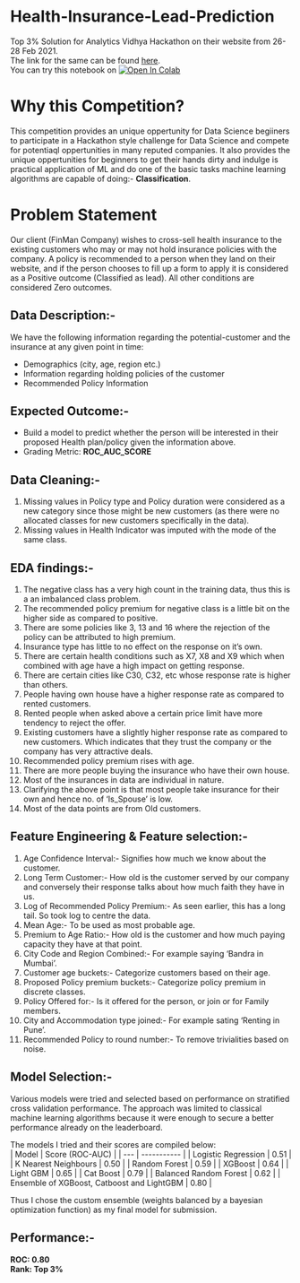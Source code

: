# Health-Insurance-Lead-Prediction
Top 3% Solution for Analytics Vidhya Hackathon on their website from 26-28 Feb 2021.  
The link for the same can be found [here](https://datahack.analyticsvidhya.com/contest/job-a-thon/).  
You can try this notebook on [![Open In Colab](https://colab.research.google.com/assets/colab-badge.svg)](https://colab.research.google.com/github/mrout94/Health-Insurance-Lead-Prediction/blob/main/Final_Notebook.ipynb)

# Why this Competition?
This competition provides an unique oppertunity for Data Science begiiners to participate in a Hackathon style challenge for Data Science and compete for potentiaql oppertunities in many reputed companies. It also provides the unique oppertunities for beginners to get their hands dirty and indulge is practical application of ML and do one of the basic tasks machine learning algorithms are capable of doing:- **Classification**.

# Problem Statement
Our client (FinMan Company) wishes to cross-sell health insurance to the existing customers who may or may not hold insurance policies with the company. A policy is recommended to a person when they land on their website, and if the person chooses to fill up a form to apply it is considered as a Positive outcome (Classified as lead). All other conditions are considered Zero outcomes.

## Data Description:-
We have the following information regarding the potential-customer and the insurance at any given point in time:
* Demographics (city, age, region etc.)
* Information regarding holding policies of the customer
* Recommended Policy Information

## Expected Outcome:-
* Build a model to predict whether the person will be interested in their proposed Health plan/policy given the information above.
* Grading Metric: **ROC_AUC_SCORE**

## Data Cleaning:-  
1. Missing values in Policy type and Policy duration were considered as a new category since those might be new customers (as there were no allocated classes for new customers specifically in the data).
2. Missing values in Health Indicator was imputed with the mode of the same class.

## EDA findings:-
1. The negative class has a very high count in the training data, thus this is a an imbalanced class problem.
2. The recommended policy premium for negative class is a little bit on the higher side as compared to positive.
3. There are some policies like 3, 13 and 16 where the rejection of the policy can be attributed to high premium.
4. Insurance type has little to no effect on the response on it’s own.
5. There are certain health conditions such as X7, X8 and X9 which when combined with age have a high impact on getting response.
6. There are certain cities like C30, C32, etc whose response rate is higher than others.
7. People having own house have a higher response rate as compared to rented customers.
8. Rented people when asked above a certain price limit have more tendency to reject the offer.
9. Existing customers have a slightly higher response rate as compared to new customers. Which indicates that they trust the company or the company has very attractive deals.
10. Recommended policy premium rises with age.
11. There are more people buying the insurance who have their own house.
12. Most of the insurances in data are individual in nature.
13. Clarifying the above point is that most people take insurance for their own and hence no. of ‘Is_Spouse’ is low.
14. Most of the data points are from Old customers.

## Feature Engineering & Feature selection:-  
1. Age Confidence Interval:- Signifies how much we know about the customer.
2. Long Term Customer:- How old is the customer served by our company and conversely their response talks about how much faith they have in us.
3. Log of Recommended Policy Premium:- As seen earlier, this has a long tail. So took log to centre the data.
4. Mean Age:- To be used as most probable age.
5. Premium to Age Ratio:- How old is the customer and how much paying capacity they have at that point.
6. City Code and Region Combined:- For example saying ‘Bandra in Mumbai’.
7. Customer age buckets:- Categorize customers based on their age.
8. Proposed Policy premium buckets:- Categorize policy premium in discrete classes.
9. Policy Offered for:- Is it offered for the person, or join or for Family members.
10. City and Accommodation type joined:- For example sating ‘Renting in Pune’.
11. Recommended Policy to round number:- To remove trivialities based on noise.

## Model Selection:-  
Various models were tried and selected based on performance on stratified cross validation performance. The approach was limited to classical machine learning algorithms because it were enough to secure a better performance already on the leaderboard.  
  
The models I tried and their scores are compiled below:  
| Model | Score (ROC-AUC) |
| --- | ----------- |
| Logistic Regression | 0.51 |
| K Nearest Neighbours | 0.50 |
| Random Forest | 0.59 |
| XGBoost | 0.64 |
| Light GBM | 0.65 |
| Cat Boost | 0.79 |
| Balanced Random Forest | 0.62 |
| Ensemble of XGBoost, Catboost and LightGBM | 0.80 |  

Thus I chose the custom ensemble (weights balanced by a bayesian optimization function) as my final model for submission.  

## Performance:-  
**ROC: 0.80  
Rank: Top 3%**
